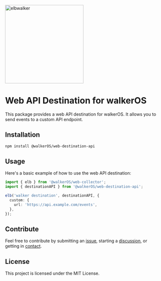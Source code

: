 <p align="left">
  <a href="https://elbwalker.com">
    <img title="elbwalker" src='https://www.elbwalker.com/img/elbwalker_logo.png' width="256px"/>
  </a>
</p>

# Web API Destination for walkerOS

This package provides a web API destination for walkerOS. It allows you to send
events to a custom API endpoint.

## Installation

```sh
npm install @walkerOS/web-destination-api
```

## Usage

Here's a basic example of how to use the web API destination:

```typescript
import { elb } from '@walkerOS/web-collector';
import { destinationAPI } from '@walkerOS/web-destination-api';

elb('walker destination', destinationAPI, {
  custom: {
    url: 'https://api.example.com/events',
  },
});
```

## Contribute

Feel free to contribute by submitting an
[issue](https://github.com/elbwalker/walkerOS/issues), starting a
[discussion](https://github.com/elbwalker/walkerOS/discussions), or getting in
[contact](https://calendly.com/elb-alexander/30min).

## License

This project is licensed under the MIT License.
